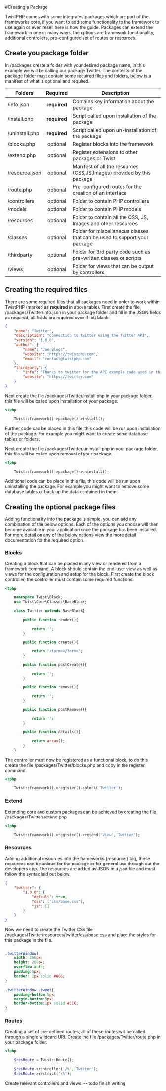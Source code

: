 #Creating a Package

TwistPHP comes with some integrated packages which are part of the frameworks core, if you want to add some functionality to the framework to use again or even resell here is how the guide.
Packages can extend the framework in one or many ways, the options are framework functionality, additional controllers, pre-configured set of routes or resources.

## Create you package folder

In /packages create a folder with your desired package name, in this example we will be calling our package Twitter. The contents of the package folder must contain some required files and folders, below is a manifest of what is optional and required.

| Folders         | Required      | Description                                                               |
| --------------- |:-------------:| ------------------------------------------------------------------------- |
| /info.json      | **required**  | Contains key information about the package                                |
| /install.php    | **required**  | Script called upon installation of the package                            |
| /uninstall.php  | **required**  | Script called upon un-installation of the package                         |
| /blocks.php     | optional      | Register blocks into the framework                                        |
| /extend.php     | optional      | Register extensions to other packages or Twist                            |
| /resource.json  | optional      | Manifest of all the resources (CSS,JS,Images) provided by this package    |
| /route.php      | optional      | Pre-configured routes for the creation of an interface                    |
| /controllers    | optional      | Folder to contain PHP controllers                                         |
| /models         | optional      | Folder to contain PHP models                                              |
| /resources      | optional      | Folder to contain all the CSS, JS, Images and other resources             |
| /classes        | optional      | Folder for miscellaneous classes that can be used to support your package |
| /thirdparty     | optional      | Folder for 3rd party code such as pre-written classes or scripts          |
| /views          | optional      | Folder for views that can be output by controllers                        |

## Creating the required files

There are some required files that all packages need in order to work within TwistPHP (marked as **required** in above table).
First create the file /packages/Twitter/info.json in your package folder and fill in the JSON fields as required, all fields are required even if left blank.

```json
{
    "name": "Twitter",
    "description": "Connection to twitter using the Twitter API",
    "version": "1.0.0",
    "author": {
        "name": "Joe Blogs",
        "website": "https://twistphp.com",
        "email": "contact@twistphp.com"
    },
    "thirdparty": {
        "info": "Thanks to twitter for the API example code used in this package",
        "website": "https://twitter.com"
    }
}
```

Next create the file /packages/Twitter/install.php in your package folder, this file will be called upon installation of your package.

```php
<?php

	Twist::framework()->package()->install();
```

Further code can be placed in this file, this code will be run upon installation of the package. For example you might want to create some database tables or folders.

Next create the file /packages/Twitter/uninstall.php in your package folder, this file will be called upon removal of your package.

```php
<?php

	Twist::framework()->package()->uninstall();
```

Additional code can be place in this file, this code will be run upon uninstalling the package. For example you might want to remove some database tables or back up the data contained in them.

## Creating the optional package files

Adding functionality into the package is simple, you can add any combination of the below options. Each of the options you choose will then become available in your application once the package has been installed.
For more detail on any of the below options view the more detail documentation for the required option.

### Blocks

Creating a block that can be placed in any view or rendered from a framework command. A block should contain the end-user view as well as views for the configuration and setup for the block.
First create the block controller, the controller must contain some required functions.

```php
<?php

	namespace Twist\Block;
	use Twist\Core\Classes\BaseBlock;

	class Twitter extends BaseBlock{

		public function render(){

			return '';
		}

		public function create(){

        	return '<form></form>';
        }

		public function postCreate(){

            return '';
        }

		public function remove(){

        	return '';
        }

		public function postRemove(){

        	return '';
        }

		public function details(){

        	return array();
        }
	}
```

The controller must now be registered as a functional block, to do this create the file /packages/Twitter/blocks.php and copy in the register command.

```php
<?php

	Twist::framework()->register()->block('Twitter');
```

### Extend

Extending core and custom packages can be achieved by creating the file /packages/Twitter/extend.php

```php
<?php

	Twist::framework()->register()->extend('View','Twitter');
```

### Resources

Adding additional resources into the frameworks {resource:} tag, these resources can be unique for the package or for general use through out the developers app.
The resources are added as JSON in a json file and must follow the syntax laid out below.

```json
{
	"twitter": {
		"1.0.0": {
			"default": true,
			"css": ["css/base.css"],
			"js": []
		}
	}
}
```

Now we need to create the Twitter CSS file /packages/Twitter/resources/twitter/css/base.css and place the styles for this package in the file.

```css

.twitterWindow{
	width: 260px;
	height: 260px;
	overflow:auto;
	padding:5px;
	border: 1px solid #666;
}

.twitterWindow .tweet{
	padding-bottom:5px;
	margin-bottom:5px;
	border-bottom:1px solid #CCC;
}

```

### Routes

Creating a set of pre-defined routes, all of these routes will be called through a single wildcard URI. Create the file /packages/Twitter/route.php in your package folder.

```php
<?php

	$resRoute = Twist::Route();

	$resRoute->controller('/%','Twitter');
	$resRoute->restrict('/%');
```

Create relevant controllers and views. -- todo finish writing